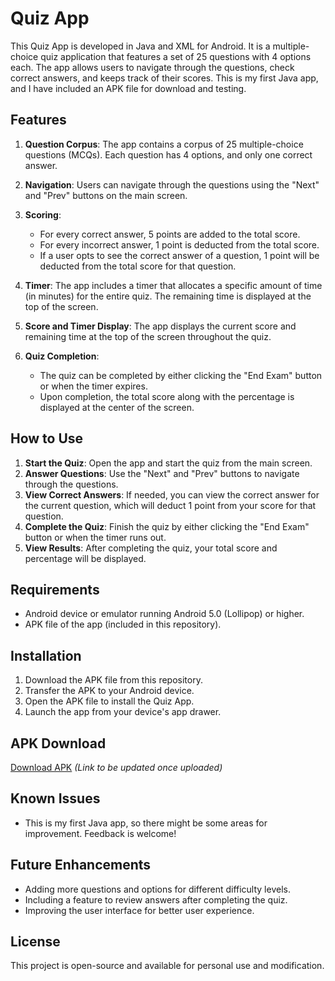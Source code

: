 # Quiz App

This Quiz App is developed in Java and XML for Android. It is a multiple-choice quiz application that features a set of 25 questions with 4 options each. The app allows users to navigate through the questions, check correct answers, and keeps track of their scores. This is my first Java app, and I have included an APK file for download and testing.

## Features

1. **Question Corpus**: The app contains a corpus of 25 multiple-choice questions (MCQs). Each question has 4 options, and only one correct answer.
   
2. **Navigation**: Users can navigate through the questions using the "Next" and "Prev" buttons on the main screen.

3. **Scoring**:
   - For every correct answer, 5 points are added to the total score.
   - For every incorrect answer, 1 point is deducted from the total score.
   - If a user opts to see the correct answer of a question, 1 point will be deducted from the total score for that question.

4. **Timer**: The app includes a timer that allocates a specific amount of time (in minutes) for the entire quiz. The remaining time is displayed at the top of the screen.

5. **Score and Timer Display**: The app displays the current score and remaining time at the top of the screen throughout the quiz.

6. **Quiz Completion**:
   - The quiz can be completed by either clicking the "End Exam" button or when the timer expires.
   - Upon completion, the total score along with the percentage is displayed at the center of the screen.

## How to Use

1. **Start the Quiz**: Open the app and start the quiz from the main screen.
2. **Answer Questions**: Use the "Next" and "Prev" buttons to navigate through the questions.
3. **View Correct Answers**: If needed, you can view the correct answer for the current question, which will deduct 1 point from your score for that question.
4. **Complete the Quiz**: Finish the quiz by either clicking the "End Exam" button or when the timer runs out.
5. **View Results**: After completing the quiz, your total score and percentage will be displayed.

## Requirements

- Android device or emulator running Android 5.0 (Lollipop) or higher.
- APK file of the app (included in this repository).

## Installation

1. Download the APK file from this repository.
2. Transfer the APK to your Android device.
3. Open the APK file to install the Quiz App.
4. Launch the app from your device's app drawer.

## APK Download

[Download APK](#) *(Link to be updated once uploaded)*

## Known Issues

- This is my first Java app, so there might be some areas for improvement. Feedback is welcome!

## Future Enhancements

- Adding more questions and options for different difficulty levels.
- Including a feature to review answers after completing the quiz.
- Improving the user interface for better user experience.

## License

This project is open-source and available for personal use and modification.
